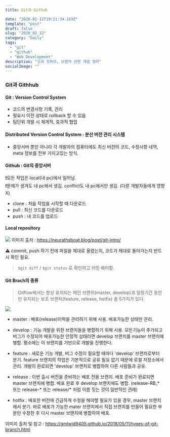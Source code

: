 ```yaml
---
title: Git과 Github

date: "2020-02-12T19:21:34.169Z"
template: "post"
draft: false
slug: "2020_02_12"
category: "Daily"
tags:
  - "git"
  - "github"
  - "Web Development"
description: "깃과 깃허브, 브랜치 관련 개념 정리"
socialImage: ""
---
```

### Git과 Githhub

#### Git : Version Control System
- 코드의 변경사항 기록, 관리
- 필요시 이전 상태로 rollback 할 수 있음
- 팀단위 개발 시 체계적, 효과적 협업

#### Distributed Version Control System : 분산 버전 관리 시스템
- 중앙서버 뿐만 아니라 각 개발자의 컴퓨터에도 최신 버전의 코드, 수정사항 내역, meta 정보를 전부 가지고있는 방식.

#### Github : Git의 중앙서버
❗️모든 작업은 local(내 pc)에서 일어남.
<br>
❗️문제가 생겨도 내 pc에서 생김. conflict도 내 pc에서만 생김. (다른 개발자들에게 영향 X)

- clone : 처음 작업을 시작할 때 다운로드
- pull : 최신 코드를 다운로드
- push : 내 코드를 업로드

#### Local repository
![](https://images.velog.io/images/k904808/post/de304989-138e-44d1-b816-e0e38762a0d6/image.png)
이미지 출처 : https://neurathsboat.blog/post/git-intro/

⚠️ commit, push 하기 전에 파일을 제대로 올렸는지, 코드가 제대로 돌아가는지 반드시 확인 필요.
> ```$git diff``` / ```$git status``` 로 확인하고 커밋 해야함.


#### Git Brach의 종류
>Gitflow에서는 항상 유지되는 메인 브랜치(master, develop)과 일정기간 동안만 유지되는 보조 브랜치(feature, release, hotfix) 총 5가지가 있다.

![](https://images.velog.io/images/k904808/post/436df1ec-5dd5-4e88-b77d-5917fc18d898/image.png)

- master : 배포(release)이력을 관리하기 위해 사용. 배포가능한 상태만 관리.

- develop : 기능 개발을 위한 브랜치들을 병합하기 위해 사용. 모든기능이 추가되고 버그가 수정되어 배포가능한 안정적 상태라면 develop 브랜치를 master 브랜치에 병합. 평소에는 이 브랜치를 기반으로 개발을 진행한다.

- feature : 새로운 기능 개발, 버그 수정이 필요할 때마다 'develop' 브랜치로부터 분기. feature 브랜치의 작업은 기본적으로 공유 필요 없기 때문에 로컬 저장소에서 관리. 개발이 완료되면 'develop' 브랜치로 병합하여 다른 사람들과 공유.

- release : 이번 출시 버전을 준비하는 배포 전용 브랜치. 배포 준비가 완료되면 master 브랜치에 병합. 배포 완료 후 develop 브랜치에도 병합. (release-RB_* 또는 release-* 또는 release/* 처럼 이름 짓는 것이 일반적인 관례)

- hotfix : 배포한 버전에 긴급하게 수정을 해야할 필요가 있을 경우, master 브랜치에서 분기. 바로 배포가 가능한 mater 브랜치에서 직접 브랜치를 만들어 필요한 부분만 수정한 후 다시 master 브랜치에 병합하여 배포.

이미지 출처 및 참고 : https://gmlwjd9405.github.io/2018/05/11/types-of-git-branch.html
